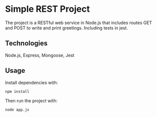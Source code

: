 # Simple REST Project

The project is a RESTful web service in Node.js that includes routes GET and POST to write and print greetings. Including tests in jest.

## Technologies
Node.js, 
Express, 
Mongoose, 
Jest

## Usage
Install dependencies with:
```bash
npm install
```

Then run the project with:
```bash
node app.js
```
